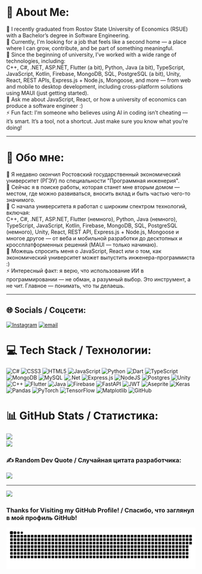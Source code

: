 # 💫 About Me:
🔭 I recently graduated from Rostov State University of Economics (RSUE) with a Bachelor’s degree in Software Engineering.  
🤝 Currently, I'm looking for a job that feels like a second home — a place where I can grow, contribute, and be part of something meaningful.  
🌱 Since the beginning of university, I’ve worked with a wide range of technologies, including:  
C++, C#, .NET, ASP.NET, Flutter (a bit), Python, Java (a bit), TypeScript, JavaScript, Kotlin, Firebase, MongoDB, SQL, PostgreSQL (a bit), Unity, React, REST APIs, Express.js + Node.js, Mongoose, and more — from web and mobile to desktop development, including cross-platform solutions using MAUI (just getting started).  
💬 Ask me about JavaScript, React, or how a university of economics can produce a software engineer :)  
⚡ Fun fact: I'm someone who believes using AI in coding isn’t cheating — it’s smart. It’s a tool, not a shortcut. Just make sure you know what you’re doing!

---

# 💫 Обо мне:
🔭 Я недавно окончил Ростовский государственный экономический университет (РГЭУ) по специальности "Программная инженерия".  
🤝 Сейчас я в поиске работы, которая станет мне вторым домом — местом, где можно развиваться, вносить вклад и быть частью чего-то значимого.  
🌱 С начала университета я работал с широким спектром технологий, включая:  
C++, C#, .NET, ASP.NET, Flutter (немного), Python, Java (немного), TypeScript, JavaScript, Kotlin, Firebase, MongoDB, SQL, PostgreSQL (немного), Unity, React, REST API, Express.js + Node.js, Mongoose и многое другое — от веба и мобильной разработки до десктопных и кроссплатформенных решений (MAUI — только начинаю).  
💬 Можешь спросить меня о JavaScript, React или о том, как экономический университет может выпустить инженера-программиста :)  
⚡ Интересный факт: я верю, что использование ИИ в программировании — не обман, а разумный выбор. Это инструмент, а не чит. Главное — понимать, что ты делаешь.

---

## 🌐 Socials / Соцсети:
[![Instagram](https://img.shields.io/badge/Instagram-%23E4405F.svg?logo=Instagram&logoColor=white)](https://instagram.com/punkedhella) [![email](https://img.shields.io/badge/Email-D14836?logo=gmail&logoColor=white)](mailto:salituder@gmail.com) 

# 💻 Tech Stack / Технологии:
![C#](https://img.shields.io/badge/c%23-%23239120.svg?style=for-the-badge&logo=csharp&logoColor=white) 
![CSS3](https://img.shields.io/badge/css3-%231572B6.svg?style=for-the-badge&logo=css3&logoColor=white) 
![HTML5](https://img.shields.io/badge/html5-%23E34F26.svg?style=for-the-badge&logo=html5&logoColor=white) 
![JavaScript](https://img.shields.io/badge/javascript-%23323330.svg?style=for-the-badge&logo=javascript&logoColor=%23F7DF1E) 
![Python](https://img.shields.io/badge/python-3670A0?style=for-the-badge&logo=python&logoColor=ffdd54) 
![Dart](https://img.shields.io/badge/dart-%230175C2.svg?style=for-the-badge&logo=dart&logoColor=white) 
![TypeScript](https://img.shields.io/badge/typescript-%23007ACC.svg?style=for-the-badge&logo=typescript&logoColor=white) 
![MongoDB](https://img.shields.io/badge/MongoDB-%234ea94b.svg?style=for-the-badge&logo=mongodb&logoColor=white) 
![MySQL](https://img.shields.io/badge/mysql-4479A1.svg?style=for-the-badge&logo=mysql&logoColor=white) 
![.Net](https://img.shields.io/badge/.NET-5C2D91?style=for-the-badge&logo=.net&logoColor=white) 
![Express.js](https://img.shields.io/badge/express.js-%23404d59.svg?style=for-the-badge&logo=express&logoColor=%2361DAFB) 
![NodeJS](https://img.shields.io/badge/node.js-6DA55F?style=for-the-badge&logo=node.js&logoColor=white) 
![Postgres](https://img.shields.io/badge/postgres-%23316192.svg?style=for-the-badge&logo=postgresql&logoColor=white) 
![Unity](https://img.shields.io/badge/unity-%23000000.svg?style=for-the-badge&logo=unity&logoColor=white) 
![C++](https://img.shields.io/badge/c++-%2300599C.svg?style=for-the-badge&logo=c%2B%2B&logoColor=white) 
![Flutter](https://img.shields.io/badge/Flutter-%2302569B.svg?style=for-the-badge&logo=Flutter&logoColor=white) 
![Java](https://img.shields.io/badge/java-%23ED8B00.svg?style=for-the-badge&logo=openjdk&logoColor=white) 
![Firebase](https://img.shields.io/badge/firebase-a08021?style=for-the-badge&logo=firebase&logoColor=ffcd34) 
![FastAPI](https://img.shields.io/badge/FastAPI-005571?style=for-the-badge&logo=fastapi) 
![JWT](https://img.shields.io/badge/JWT-black?style=for-the-badge&logo=JSON%20web%20tokens) 
![Aseprite](https://img.shields.io/badge/Aseprite-FFFFFF?style=for-the-badge&logo=Aseprite&logoColor=#7D929E) 
![Keras](https://img.shields.io/badge/Keras-%23D00000.svg?style=for-the-badge&logo=Keras&logoColor=white) 
![Pandas](https://img.shields.io/badge/pandas-%23150458.svg?style=for-the-badge&logo=pandas&logoColor=white) 
![PyTorch](https://img.shields.io/badge/PyTorch-%23EE4C2C.svg?style=for-the-badge&logo=PyTorch&logoColor=white) 
![TensorFlow](https://img.shields.io/badge/TensorFlow-%23FF6F00.svg?style=for-the-badge&logo=TensorFlow&logoColor=white) 
![Matplotlib](https://img.shields.io/badge/Matplotlib-%23ffffff.svg?style=for-the-badge&logo=Matplotlib&logoColor=black) 
![GitHub](https://img.shields.io/badge/github-%23121011.svg?style=for-the-badge&logo=github&logoColor=white)

# 📊 GitHub Stats / Статистика:
![](https://nirzak-streak-stats.vercel.app/?user=salituder&theme=dark&hide_border=true)<br/>
![](https://github-readme-stats.vercel.app/api/top-langs/?username=salituder&theme=dark&hide_border=true&include_all_commits=true&count_private=false&layout=compact)

### ✍️ Random Dev Quote / Случайная цитата разработчика:
![](https://quotes-github-readme.vercel.app/api?type=horizontal&theme=dark)

---
[![](https://visitcount.itsvg.in/api?id=salituder&icon=0&color=0)](https://visitcount.itsvg.in)

### Thanks for Visiting my GitHub Profile! / Спасибо, что заглянул в мой профиль GitHub!

<p align="center">
<img src="https://github.com/salituder/salituder/blob/main/github-contribution-grid-snake-dark.svg">
</p>
